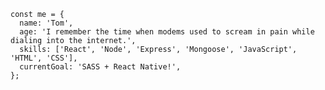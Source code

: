 	const me = {
	  name: 'Tom',
	  age: 'I remember the time when modems used to scream in pain while dialing into the internet.',
	  skills: ['React', 'Node', 'Express', 'Mongoose', 'JavaScript', 'HTML', 'CSS'],
	  currentGoal: 'SASS + React Native!',
	};
